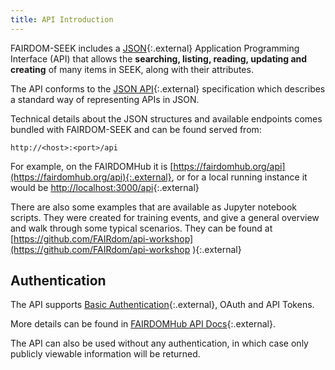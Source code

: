 ```yaml
---
title: API Introduction
---
```


FAIRDOM-SEEK includes a [JSON](https://www.json.org/){:.external} Application
Programming Interface (API) that allows the **searching,
listing, reading, updating and creating** of many items in SEEK, 
along with their attributes.

The API conforms to the [JSON API](http://jsonapi.org){:.external} specification which
describes a standard way of representing APIs in JSON.

Technical details about the JSON structures and available endpoints
 comes bundled with FAIRDOM-SEEK and can be found served from:

    http://<host>:<port>/api

For example, on the FAIRDOMHub it is [https://fairdomhub.org/api](https://fairdomhub.org/api){:.external}, 
or for a local running instance it would be [http://localhost:3000/api](http://localhost:3000/api){:.external}

There are also some examples that are available as Jupyter notebook scripts. They were created for training events, and give
a general overview and walk through some typical scenarios. They can be found at [https://github.com/FAIRdom/api-workshop](https://github.com/FAIRdom/api-workshop
){:.external}

## Authentication

The API supports [Basic Authentication](https://en.wikipedia.org/wiki/Basic_access_authentication){:.external}, OAuth and API Tokens.

More details can be found in [FAIRDOMHub API Docs](https://fairdomhub.org/api#section/Authentication){:.external}.

The API can also be used without any authentication,
in which case only publicly viewable information will
be returned.
